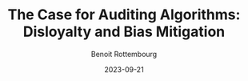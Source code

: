 ---
slug: "/talks/swift-connection/september-2023/benoit-rottembourg-the-case-for-auditing-algorithms-disloyalty-and-bias-mitigation"
date: 2023-09-21
title: "The Case for Auditing Algorithms: Disloyalty and Bias Mitigation"
author: "Benoit Rottembourg"
video: rKoBVN6OywE
thumbnail: thumbnails/rKoBVN6OywE.jpg
slides: 
tags: []
year: 2023
conference: swift-connection
edition: september-2023
allow_ads: false
---